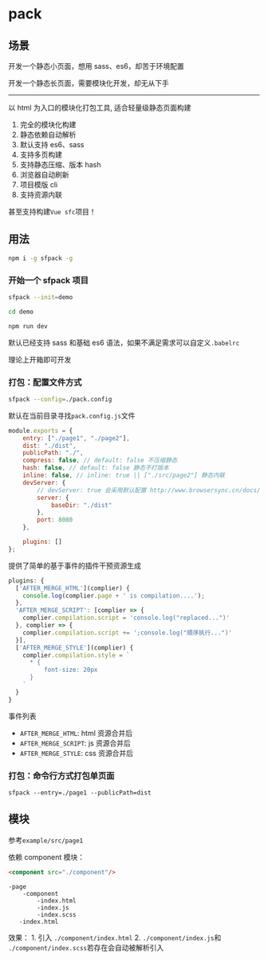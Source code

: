 # pack

## 场景

开发一个静态小页面，想用 sass、es6，却苦于环境配置

开发一个静态长页面，需要模块化开发，却无从下手

---

以 html 为入口的模块化打包工具, 适合轻量级静态页面构建

1.  完全的模块化构建
2.  静态依赖自动解析
3.  默认支持 es6、sass
4.  支持多页构建
5.  支持静态压缩、版本 hash
6.  浏览器自动刷新
7.  项目模版 cli
8.  支持资源内联

甚至支持构建`Vue sfc`项目！

## 用法

```bash
npm i -g sfpack -g
```

### 开始一个 sfpack 项目

```bash
sfpack --init=demo

cd demo

npm run dev
```

默认已经支持 sass 和基础 es6 语法，如果不满足需求可以自定义`.babelrc`

理论上开箱即可开发

### 打包：配置文件方式

```bash
sfpack --config=./pack.config
```

默认在当前目录寻找`pack.config.js`文件

```javascript
module.exports = {
    entry: ["./page1", "./page2"],
    dist: "./dist",
    publicPath: "./",
    compress: false, // default: false 不压缩静态
    hash: false, // default: false 静态不打版本
    inline: false, // inline: true || ["./src/page2"] 静态内联
    devServer: {
        // devServer: true 会采用默认配置 http://www.browsersync.cn/docs/options/
        server: {
            baseDir: "./dist"
        },
        port: 8080
    },

    plugins: []
};
```

提供了简单的基于事件的插件干预资源生成

```javascript
plugins: {
  ['AFTER_MERGE_HTML'](complier) {
    console.log(complier.page + ' is compilation....');
  },
  'AFTER_MERGE_SCRIPT': [complier => {
    complier.compilation.script = 'console.log("replaced...")'
  }, complier => {
    complier.compilation.script += ';console.log("顺序执行...")'
  }],
  ['AFTER_MERGE_STYLE'](complier) {
    complier.compilation.style = `
      * {
          font-size: 20px
      }
    `
  }
}
```

事件列表

-   `AFTER_MERGE_HTML`: html 资源合并后
-   `AFTER_MERGE_SCRIPT`: js 资源合并后
-   `AFTER_MERGE_STYLE`: css 资源合并后

### 打包：命令行方式打包单页面

`sfpack --entry=./page1 --publicPath=dist`

## 模块

参考`example/src/page1`

依赖 component 模块：

```html
<component src="./component"/>
```

    -page
        -component
            -index.html
            -index.js
            -index.scss
       -index.html

效果：
1\. 引入 `./component/index.html`
2\. `./component/index.js`和 `./component/index.scss`若存在会自动被解析引入

